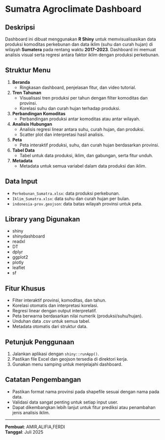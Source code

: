 # Sumatra Agroclimate Dashboard

## Deskripsi
Dashboard ini dibuat menggunakan **R Shiny** untuk memvisualisasikan data produksi komoditas perkebunan dan data iklim (suhu dan curah hujan) di wilayah **Sumatera** pada rentang waktu **2017–2023**. Dashboard ini memuat analisis visual serta regresi antara faktor iklim dengan produksi perkebunan.

## Struktur Menu
1. **Beranda**
   - Ringkasan dashboard, penjelasan fitur, dan video tutorial.
2. **Tren Tahunan**
   - Visualisasi tren produksi per tahun dengan filter komoditas dan provinsi.
   - Korelasi suhu dan curah hujan terhadap produksi.
3. **Perbandingan Komoditas**
   - Perbandingan produksi antar komoditas atau antar wilayah.
4. **Analisis Hubungan**
   - Analisis regresi linear antara suhu, curah hujan, dan produksi.
   - Scatter plot dan interpretasi hasil analisis.
5. **Peta**
   - Peta interaktif produksi, suhu, dan curah hujan berdasarkan provinsi.
6. **Tabel Data**
   - Tabel untuk data produksi, iklim, dan gabungan, serta fitur unduh.
7. **Metadata**
   - Metadata untuk semua variabel dalam data produksi dan iklim.

## Data Input
- `Perkebunan_Sumatra.xlsx`: data produksi perkebunan.
- `Iklim_Sumatra.xlsx`: data suhu dan curah hujan per bulan.
- `indonesia-prov.geojson`: data batas wilayah provinsi untuk peta.

## Library yang Digunakan
- shiny  
- shinydashboard  
- readxl  
- DT  
- dplyr  
- ggplot2  
- plotly  
- leaflet  
- sf  

## Fitur Khusus
- Filter interaktif provinsi, komoditas, dan tahun.
- Korelasi otomatis dan interpretasi korelasi.
- Regresi linear dengan output interpretatif.
- Peta berwarna berdasarkan nilai numerik (produksi/suhu/hujan).
- Unduhan data .csv untuk semua tabel.
- Metadata otomatis dari struktur data.

## Petunjuk Penggunaan
1. Jalankan aplikasi dengan `shiny::runApp()`.
2. Pastikan file Excel dan geojson tersedia di direktori kerja.
3. Gunakan menu samping untuk menjelajahi dashboard.

## Catatan Pengembangan
- Pastikan format nama provinsi pada shapefile sesuai dengan nama pada data.
- Validasi data sangat penting untuk setiap input user.
- Dapat dikembangkan lebih lanjut untuk fitur prediksi atau penambahan jenis analisis iklim.

---

**Pembuat**: AMIR,ALIFIA,FERDI  
**Tanggal**: Juli 2025
